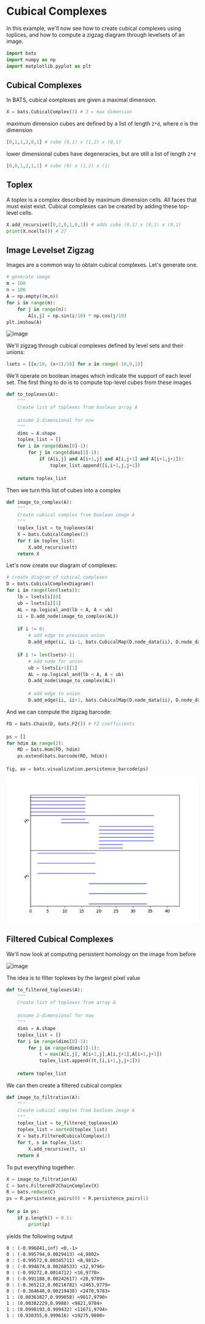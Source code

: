 # Cubical Complexes

In this example, we'll now see how to create cubical complexes using toplices, and how to compute a zigzag diagram through levelsets of an image.

```python
import bats
import numpy as np
import matplotlib.pyplot as plt
```

## Cubical Complexes

In BATS, cubical complexes are given a maximal dimension.

```python
X = bats.CubicalComplex(3) # 3 = max dimension
```

maximum dimension cubes are defined by a list of length `2*d`, where `d` is the dimension
```python
[0,1,1,2,0,1] # cube (0,1) x (1,2) x (0,1)
```

lower dimensional cubes have degeneracies, but are still a list of length `2*d`
```python
[0,0,1,2,1,1] # cube (0) x (1,2) x (1)
```

## Toplex

A toplex is a complex described by maximum dimension cells.  All faces that must exist exist.  Cubical complexes can be created by adding these top-level cells.

```python
X.add_recursive([0,1,0,1,0,1]) # adds cube (0,1) x (0,1) x (0,1)
print(X.ncells()) # 27
```

## Image Levelset Zigzag

Images are a common way to obtain cubical complexes.  Let's generate one.

```python
# generate image
m = 100
n = 100
A = np.empty((m,n))
for i in range(m):
    for j in range(n):
        A[i,j] = np.sin(i/10) * np.cos(j/10)
plt.imshow(A)
```
![image](figures/cubical_image.png")

We'll zigzag through cubical complexes defined by level sets and their unions:

```python
lsets = [[x/10, (x+2)/10] for x in range(-10,9,1)]
```

We'll operate on boolean images which indicate the support of each level set.  The first thing to do is to compute top-level cubes from these images
```python
def to_toplexes(A):
    """
    Create list of toplexes from boolean array A

    assume 2-dimensional for now
    """
    dims = A.shape
    toplex_list = []
    for i in range(dims[0]-1):
        for j in range(dims[1]-1):
            if (A[i,j] and A[i+1,j] and A[i,j+1] and A[i+1,j+1]):
                toplex_list.append([i,i+1,j,j+1])

    return toplex_list
```

Then we turn this list of cubes into a complex
```python
def image_to_complex(A):
    """
    Create cubical complex from boolean image A
    """
    toplex_list = to_toplexes(A)
    X = bats.CubicalComplex(2)
    for t in toplex_list:
        X.add_recursive(t)
    return X
```

Let's now create our diagram of complexes:
```python
# create diagram of cubical complexes
D = bats.CubicalComplexDiagram()
for i in range(len(lsets)):
    lb = lsets[i][0]
    ub = lsets[i][1]
    AL = np.logical_and(lb < A, A < ub)
    ii = D.add_node(image_to_complex(AL))

    if i != 0:
        # add edge to previous union
        D.add_edge(ii, ii-1, bats.CubicalMap(D.node_data(ii), D.node_data(ii-1)))

    if i != len(lsets)-1:
        # add node for union
        ub = lsets[i+1][1]
        AL = np.logical_and(lb < A, A < ub)
        D.add_node(image_to_complex(AL))

        # add edge to union
        D.add_edge(ii, ii+1, bats.CubicalMap(D.node_data(ii), D.node_data(ii+1)))
```

And we can compute the zigzag barcode:
```python
FD = bats.Chain(D, bats.F2()) # F2 coefficients

ps = []
for hdim in range(2):
    RD = bats.Hom(FD, hdim)
    ps.extend(bats.barcode(RD, hdim))

fig, ax = bats.visualization.persistence_barcode(ps)
```
![diagram](figures/cubical_levelset_zz.png)

## Filtered Cubical Complexes

We'll now look at computing persistent homology on the image from before

![image](figures/cubical_image.png")

The idea is to filter toplexes by the largest pixel value

```python
def to_filtered_toplexes(A):
    """
    Create list of toplexes from array A

    assume 2-dimensional for now
    """
    dims = A.shape
    toplex_list = []
    for i in range(dims[0]-1):
        for j in range(dims[1]-1):
            t = max(A[i,j], A[i+1,j],A[i,j+1],A[i+1,j+1])
            toplex_list.append((t,[i,i+1,j,j+1]))

    return toplex_list
```

We can then create a filtered cubical complex
```python
def image_to_filtration(A):
    """
    Create cubical complex from boolean image A
    """
    toplex_list = to_filtered_toplexes(A)
    toplex_list = sorted(toplex_list)
    X = bats.FilteredCubicalComplex(2)
    for t, s in toplex_list:
        X.add_recursive(t, s)
    return X
```

To put everything together:
```python
X = image_to_filtration(A)
C = bats.FilteredF2ChainComplex(X)
R = bats.reduce(C)
ps = R.persistence_pairs(0) + R.persistence_pairs(1)

for p in ps:
    if p.length() > 0.1:
        print(p)
```
yields the following output
```
0 : (-0.996841,inf) <0,-1>
0 : (-0.995794,0.0029413) <4,9802>
0 : (-0.99572,0.00345711) <8,9812>
0 : (-0.994674,0.00268533) <12,9796>
0 : (-0.99272,0.0014712) <16,9770>
0 : (-0.991188,0.00242617) <20,9789>
0 : (-0.365212,0.00216782) <2463,9779>
0 : (-0.364648,0.00219438) <2470,9783>
1 : (0.00363827,0.999058) <9817,9790>
1 : (0.00382229,0.9988) <9821,9784>
1 : (0.0998193,0.999432) <11671,9794>
1 : (0.930355,0.999616) <19275,9800>
```
